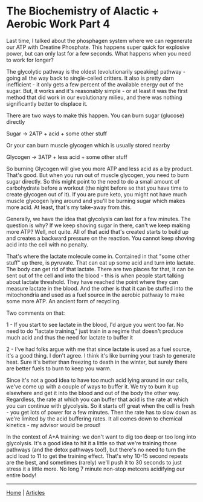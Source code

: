 # The Biochemistry of Alactic + Aerobic Work Part 4

Last time, I talked about the phosphagen system where we can regenerate our ATP with Creatine Phosphate. This happens super quick for explosive power, but can only last for a few seconds. What happens when you need to work for longer?

The glycolytic pathway is the oldest (evolutionarily speaking) pathway - going all the way back to single-celled critters. It also is pretty darn inefficient - it only gets a few percent of the available energy out of the sugar. But, it works and it's reasonably simple - or at least it was the first method that did work in our evolutionary milieu, and there was nothing significantly better to displace it.

There are two ways to make this happen. You can burn sugar (glucose) directly

Sugar -> 2ATP + acid + some other stuff

Or your can burn muscle glycogen which is usually stored nearby

Glycogen -> 3ATP + less acid + some other stuff

So burning Glycogen will give you more ATP and less acid as a by product. That's good. But when you run out of muscle glycogen, you need to burn sugar directly. So this might point to the need to do a small amount of carbohydrate before a workout (the night before so that you have time to create glycogen out of it). If you are pure keto, you might not have much muscle glycogen lying around and you'll be burning sugar which makes more acid. At least, that's my take-away from this.

Generally, we have the idea that glycolysis can last for a few minutes. The question is why? If we keep shoving sugar in there, can't we keep making more ATP? Well, not quite. All of that acid that's created starts to build up and creates a backward pressure on the reaction. You cannot keep shoving acid into the cell with no penalty.

That's where the lactate molecule come in. Contained in that "some other stuff" up there, is pyruvate. That can eat up some acid and turn into lactate. The body can get rid of that lactate. There are two places for that, it can be sent out of the cell and into the blood - this is when people start talking about lactate threshold. They have reached the point where they can measure lactate in the blood. And the other is that it can be stuffed into the mitochondria and used as a fuel source in the aerobic pathway to make some more ATP. An ancient form of recycling.

Two comments on that:

1 - If you start to see lactate in the blood, I'd argue you went too far. No need to do "lactate training," just train in a regime that doesn't produce much acid and thus the need for lactate to buffer it

2 - I've had folks argue with me that since lactate is used as a fuel source, it's a good thing. I don't agree. I think it's like burning your trash to generate heat. Sure it's better than freezing to death in the winter, but surely there are better fuels to burn to keep you warm.

Since it's not a good idea to have too much acid lying around in our cells, we've come up with a couple of ways to buffer it. We try to burn it up elsewhere and get it into the blood and out of the body the other way. Regardless, the rate at which you can buffer that acid is the rate at which you can continue with glycolysis. So it starts off great when the cell is fresh - you get lots of power for a few minutes. Then the rate has to slow down as we're limited by the acid buffering rates. It all comes down to chemical kinetics - my advisor would be proud!

In the context of A+A training: we don't want to dig too deep or too long into glycolysis. It's a good idea to hit it a little so that we're training those pathways (and the detox pathways too!), but there's no need to turn the acid load to 11 to get the training effect. That's why 10-15 second repeats are the best, and sometimes (rarely) we'll push it to 30 seconds to just stress it a little more. No long 7 minute non-stop metcons acidifying our entire body!

----

[Home](../index.md) | [Articles](../articles.md)